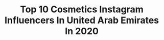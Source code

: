 ---
title: Top 10 Cosmetics Instagram Influencers In United Arab Emirates In 2020
description: >-
  Find top cosmetics Instagram influencers in United Arab Emirates in 2020. Most popular hashtags: #dubai #beauty #cosmetics #smile.
platform: Instagram
hits: 58
text_top: Identify the top-rated Instagram profiles on inBeat.
text_bottom: Our search engine holds 58 Instagram influencers like this in United Arab Emirates for you to contact.
profiles:
  - username: "mahmoud_sayed79"
    fullname: >-
      Mahmoud Sayed
    bio: >-
      Plastic surgery consultant , owner and CEO of PG cosmetic clinic ,the phone no: 00201100111109 ,84 gamaet el dowal, Mohandsin 6th floor@pg.cosmetic
    location: "United Arab Emirates"
    followers: 54902
    engagement: 141
    commentsToLikes: 0.057934
    id: ck55kully04t60i11o0kcpuwq
    verified: false
    hashtags: "#fun, #friends, #plasticsurgery, #egypt"
  - username: "dr.noorhedaya"
    fullname: >-
      DR. NOOR HEDAYAH
    bio: >-
      Cosmetic & General Dentist |BDS💉 UAE📍 Dentistry| Fashion | Beauty |mama-hood 🤓💄👶🏼💗 🇦🇪📞 (06) 522 7676
    location: "United Arab Emirates"
    followers: 257025
    engagement: 75
    commentsToLikes: 0.047721
    id: ck14kyewury6z0i19oy2hdzzu
    verified: false
    hashtags: ""
  - username: "drclaudehaddad"
    fullname: >-
      Dr.Claude Haddadد.كلود حداد.
    bio: >-
      specialist endodontist and cosmetics dentistry cahaddad.76@gmail.com
    location: "United Arab Emirates"
    followers: 30370
    engagement: 165
    commentsToLikes: 0.022753
    id: ck0vwbpfysza00i19tjvnxq4z
    verified: false
    hashtags: "#dubai, #rootcanaltreatment, #dentist, #drclaudehaddad"
  - username: "dentistry_room"
    fullname: >-
      Dentistry_Room
    bio: >-
      🔘Cosmetic Cases In Dentistry. 🔘34K Real Followers : 📩 DM. 🔘Dentist /Dubai /UAE. 🔘dentistryroom@gmail.com 🔘 FB Page: Dentistry_Room
    location: "United Arab Emirates"
    followers: 34731
    engagement: 206
    commentsToLikes: 0.008141
    id: ck0tvpvlscc1q0i19vivzqz1o
    verified: false
    hashtags: "#photography, #rootcoverage, #offers, #dentist"
  - username: "batoul.official"
    fullname: >-
      Toot 👄 ~ بَتول اندوره
    bio: >-
      ~ 🇸🇾 | 🇦🇪 ~ Beauty & Fashion 👗💄 ~ Batoulandoura@icloud.com
    location: "United Arab Emirates"
    followers: 130018
    engagement: 556
    commentsToLikes: 0.021240
    id: ck14iyzrdhtr10i19nn87vui7
    verified: false
    hashtags: "#fblogger, #celebritynews, #uae, #makeuplovers"
  - username: "safamakeup1"
    fullname: >-
      💕 𝕊𝕒𝕗𝕒 𝕒𝕝 𝕙𝕒𝕤𝕤𝕒𝕟 💕
    bio: >-
      - 👻 safamakeup - ✉️ safamakeup@gmail.com . -استقبل حجوزات الميك اب في البحرين 🇧🇭والامارات🇦🇪. - للتواصل عن طريق الدايركت مسج 📩
    location: "United Arab Emirates"
    followers: 39398
    engagement: 215
    commentsToLikes: 0.020395
    id: ck15r4nz164r20i198cjd1bxa
    verified: false
    hashtags: "#lipstick, #beautyblog, #makeuptoturial, #makeupbyme"
  - username: "nabiha_fuqha_official"
    fullname: >-
      💄N A B I H A | نبيهة الفقهاء
    bio: >-
      ♦️Professional makeup artist in jordan🇯🇴 ♦️snapchat: Nabiharafat 📍jordan (irbid , amman) , Dubai🇦🇪 📩 لحجوزات الميك اب واتسب فقط 0798047874
    location: "United Arab Emirates"
    followers: 24833
    engagement: 112
    commentsToLikes: 0.027489
    id: ck5zu7vrb1uma0i1479pyk26o
    verified: false
    hashtags: ""
  - username: "glammed.by.yusra"
    fullname: >-
      Yusra Pasha || Makeup Artist
    bio: >-
      Focusing on prettier side of life ✨ Internationally Certified MUA 📍 Dubai DM for bookings 💕
    location: "United Arab Emirates"
    followers: 111325
    engagement: 157
    commentsToLikes: 0.086872
    id: ck9wf7uecnl8v0j78ao34lcpz
    verified: false
    hashtags: "#makeuplover, #muajakarta, #bhfyp, #muasurabaya"
  - username: "dr_marta_beauty"
    fullname: >-
      ✨ THE ART OF CREATING BEAUTY ✨
    bio: >-
      Aesthetic Physician 🎓MD., MSc.,Anti-Aging,Aesthetic Medicine Fellowship 💉Founder of @drmartabeauty 🦋 Mother of 👧🏼👧🏼 📍Dubai, UAE🇦🇪 📍Lisbon, Portugal🇵🇹
    location: "United Arab Emirates"
    followers: 49944
    engagement: 142
    commentsToLikes: 0.096402
    id: ck6u70lbhirwx0j71rhw2a3ho
    verified: false
    hashtags: "#preenchimento, #laser, #uae, #dermalfillers"
  - username: "drdmontalvo"
    fullname: >-
      Dr. David Montalvo Arias
    bio: >-
      Aesthetics | Implants | Periodontics Apa Aesthetic, Dubai, UAE dmontalvo@apaaesthetic.ae #Drdmontalvo #SmileExpert
    location: "United Arab Emirates"
    followers: 66405
    engagement: 174
    commentsToLikes: 0.020212
    id: ck138lmsbgu390i198uw4zm15
    verified: false
    hashtags: "#dentistdubai, #beforeandafter, #cosmeticsurgery, #naturalveneers"
---